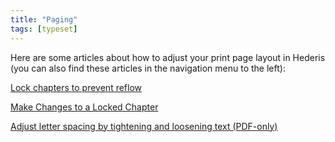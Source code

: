 ```yaml
---
title: "Paging"
tags: [typeset]
---
```

 
<html><body><section data-type="chapter" class="hsecchapter" data-hederis-type="hsecchapter" id="intro-paging" data-pi-attrs="id: intro-paging; data-tags: typeset;" role="doc-chapter" data-tags="typeset" data-author-name=" " data-book-title=" " title="Paging"><p class="hblkp" data-hederis-type="hblkp" id="p8xANwwA8">Here are some articles about how to adjust your print page layout in Hederis (you can also find these articles in the navigation menu to the left): </p><p class="hblkp" data-hederis-type="hblkp" id="pEOsghaGB"><a href="{% link _docs/page-locking.md %}" data-hederis-type="hspana" id="p1ZFz4s1h"><span class="Hyperlink" data-hederis-type="hspnspan" id="pewzHKNzg">Lock chapters to prevent reflow</span></a></p><p class="hblkp" data-hederis-type="hblkp" id="p0HaQexlU"><a href="{% link _docs/locked-changes.md %}" data-hederis-type="hspana" id="pXr4a1Gzg"><span class="Hyperlink" data-hederis-type="hspnspan" id="piVgx0Z9Z">Make Changes to a Locked Chapter</span></a></p><p class="hblkp" data-hederis-type="hblkp" id="pJZbcRKMO"><a href="{% link _docs/page-layout-menu.md %}" data-hederis-type="hspana" id="pRTYme8Yj"><span class="Hyperlink" data-hederis-type="hspnspan" id="p1buB5v7j">Adjust letter spacing by tightening and loosening text (PDF-only)</span></a></p></section></body></html>
